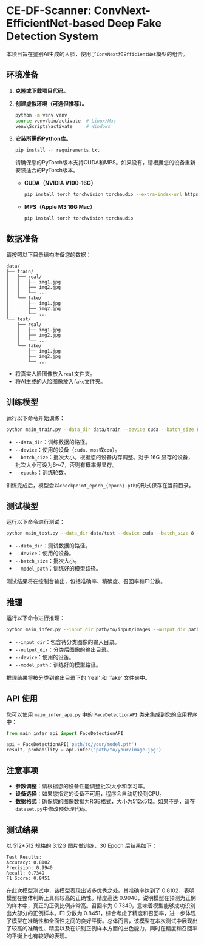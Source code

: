 # CE-DF-Scanner: ConvNext-EfficientNet-based Deep Fake Detection System

本项目旨在鉴别AI生成的人脸，使用了`ConvNext`和`EfficientNet`模型的组合。

## 环境准备

1. **克隆或下载项目代码。**

2. **创建虚拟环境（可选但推荐）。**

   ```bash
   python -m venv venv
   source venv/bin/activate  # Linux/Mac
   venv\Scripts\activate     # Windows
   ```

3. **安装所需的Python库。**

   ```bash
   pip install -r requirements.txt
   ```

   请确保您的PyTorch版本支持CUDA和MPS。如果没有，请根据您的设备重新安装适合的PyTorch版本。

   - **CUDA（NVIDIA V100-16G）**

     ```bash
     pip install torch torchvision torchaudio --extra-index-url https://download.pytorch.org/whl/cu117
     ```

   - **MPS（Apple M3 16G Mac）**

     ```bash
     pip install torch torchvision torchaudio
     ```

## 数据准备

请按照以下目录结构准备您的数据：

```
data/
├── train/
│   ├── real/
│   │   ├── img1.jpg
│   │   ├── img2.jpg
│   │   └── ...
│   └── fake/
│       ├── img1.jpg
│       ├── img2.jpg
│       └── ...
└── test/
    ├── real/
    │   ├── img1.jpg
    │   ├── img2.jpg
    │   └── ...
    └── fake/
        ├── img1.jpg
        ├── img2.jpg
        └── ...
```

- 将真实人脸图像放入`real`文件夹。
- 将AI生成的人脸图像放入`fake`文件夹。

## 训练模型

运行以下命令开始训练：

```bash
python main_train.py --data_dir data/train --device cuda --batch_size 8 --epochs 30
```

- `--data_dir`：训练数据的路径。
- `--device`：使用的设备（`cuda`、`mps`或`cpu`）。
- `--batch_size`：批次大小。根据您的设备内存调整。对于 16G 显存的设备，批次大小可设为6～7，否则有概率爆显存。
- `--epochs`：训练轮数。

训练完成后，模型会以`checkpoint_epoch_{epoch}.pth`的形式保存在当前目录。

## 测试模型

运行以下命令进行测试：

```bash
python main_test.py --data_dir data/test --device cuda --batch_size 8 --model_path checkpoint_epoch_30.pth
```

- `--data_dir`：测试数据的路径。
- `--device`：使用的设备。
- `--batch_size`：批次大小。
- `--model_path`：训练好的模型路径。

测试结果将在控制台输出，包括准确率、精确度、召回率和F1分数。

## 推理

运行以下命令进行推理：

```bash
python main_infer.py --input_dir path/to/input/images --output_dir path/to/output --device cuda --model_path checkpoint_epoch_30.pth
```

- `--input_dir`：包含待分类图像的输入目录。
- `--output_dir`：分类后图像的输出目录。
- `--device`：使用的设备。
- `--model_path`：训练好的模型路径。

推理结果将被分类到输出目录下的 'real' 和 'fake' 文件夹中。

## API 使用

您可以使用 `main_infer_api.py` 中的 `FaceDetectionAPI` 类来集成到您的应用程序中：

```python
from main_infer_api import FaceDetectionAPI

api = FaceDetectionAPI('path/to/your/model.pth')
result, probability = api.infer('path/to/your/image.jpg')
```

## 注意事项

- **参数调整**：请根据您的设备性能调整批次大小和学习率。
- **设备选择**：如果您指定的设备不可用，程序会自动切换到CPU。
- **数据格式**：确保您的图像数据为RGB格式，大小为512x512。如果不是，请在`dataset.py`中修改预处理代码。

## 测试结果

以 512*512 规格的 3.12G 图片做训练，30 Epoch 后结果如下：

```
Test Results:
Accuracy: 0.8102
Precision: 0.9940
Recall: 0.7349
F1 Score: 0.8451
```

在此次模型测试中，该模型表现出诸多优秀之处。其准确率达到了 0.8102，表明模型在整体判断上具有较高的正确性。精度高达 0.9940，说明模型在预测为正例的样本中，真正的正例比例非常高。召回率为 0.7349，意味着模型能够成功识别出大部分的正例样本。F1 分数为 0.8451，综合考虑了精度和召回率，进一步体现了模型在准确性和全面性之间的良好平衡。总体而言，该模型在本次测试中展现出了较高的准确性、精度以及在识别正例样本方面的出色能力，同时在精度和召回率的平衡上也有较好的表现。